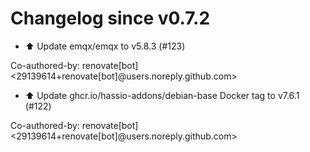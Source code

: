 # Changelog since v0.7.2
- ⬆️ Update emqx/emqx to v5.8.3 (#123)

Co-authored-by: renovate[bot] <29139614+renovate[bot]@users.noreply.github.com> 
- ⬆️ Update ghcr.io/hassio-addons/debian-base Docker tag to v7.6.1 (#122)

Co-authored-by: renovate[bot] <29139614+renovate[bot]@users.noreply.github.com> 
